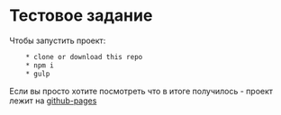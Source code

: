 # Тестовое задание

Чтобы запустить проект:

```bash
    * clone or download this repo
    * npm i
    * gulp
```

Если вы просто хотите посмотреть что в итоге получилось - проект лежит на [github-pages](https://ekb196.github.io/test-task/)
